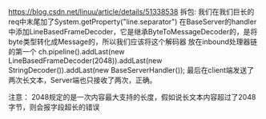 https://blog.csdn.net/linuu/article/details/51338538
拆包:
  我们在我们巨长的req中末尾加了System.getProperty("line.separator")
  在BaseServer的handler中添加LineBasedFrameDecoder，它是继承ByteToMessageDecoder的，是将byte类型转化成Message的，所以我们应该将这个解码器
放在inbound处理器链的第一个
    ch.pipeline().addLast(new LineBasedFrameDecoder(2048)).addLast(new StringDecoder()).addLast(new BaseServerHandler());
  最后在client端发送了两次长文本，Server端也只接收了两次，正确。

  注意：
    2048规定的是一次内容最大支持的长度，假如说长文本内容超过了2048字节，则会报字段超长的错误